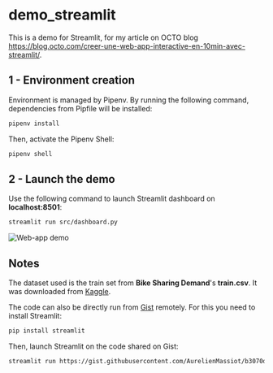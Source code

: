 # demo_streamlit
This is a demo for Streamlit, for my article on OCTO blog https://blog.octo.com/creer-une-web-app-interactive-en-10min-avec-streamlit/.

## 1 - Environment creation
Environment is managed by Pipenv. By running the following command, dependencies from Pipfile will be installed:
```bash
pipenv install
```

Then, activate the Pipenv Shell:
```bash
pipenv shell
```

## 2 - Launch the demo
Use the following command to launch Streamlit dashboard on __localhost:8501__: 
```bash
streamlit run src/dashboard.py
```

![Web-app demo](images/demo.gif)

## Notes
The dataset used is the train set from  __Bike Sharing Demand__'s **train.csv**. It was downloaded from [Kaggle](https://www.kaggle.com/c/bike-sharing-demand).  

The code can also be directly run from [Gist](https://gist.github.com/AurelienMassiot/b3070dab9e31dd119242648b4d27c9b4) remotely. For this you need to install Streamlit:
```bash
pip install streamlit
```
Then, launch Streamlit on the code shared on Gist:
```bash
streamlit run https://gist.githubusercontent.com/AurelienMassiot/b3070dab9e31dd119242648b4d27c9b4/raw/e35965ebe409d31fcfe59d5574e33641a2b43728/dashboard.py
``` 
